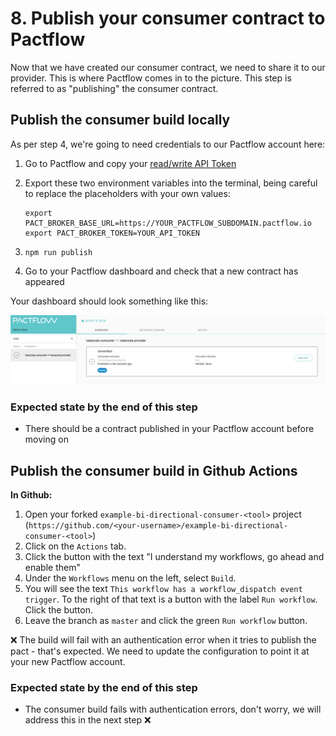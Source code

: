# 8. Publish your consumer contract to Pactflow

Now that we have created our consumer contract, we need to share it to our provider. This is where Pactflow comes in to the picture. This step is referred to as "publishing" the consumer contract.

## Publish the consumer build locally

As per step 4, we're going to need credentials to our Pactflow account here:

1. Go to Pactflow and copy your [read/write API Token](https://docs.pactflow.io/docs/getting-started/#configuring-your-api-token)
1. Export these two environment variables into the terminal, being careful to replace the placeholders with your own values:

   ```
   export PACT_BROKER_BASE_URL=https://YOUR_PACTFLOW_SUBDOMAIN.pactflow.io
   export PACT_BROKER_TOKEN=YOUR_API_TOKEN
   ```

1. `npm run publish`
1. Go to your Pactflow dashboard and check that a new contract has appeared

Your dashboard should look something like this:

![pactflow-dashboard-unverified](../../../../static/workshops/bi-directional/pactflow-dashboard-unverified.png)

### Expected state by the end of this step

- There should be a contract published in your Pactflow account before moving on

## Publish the consumer build in Github Actions

**In Github:**

1. Open your forked `example-bi-directional-consumer-<tool>` project (`https://github.com/<your-username>/example-bi-directional-consumer-<tool>`)
1. Click on the `Actions` tab.
1. Click the button with the text "I understand my workflows, go ahead and enable them"
1. Under the `Workflows` menu on the left, select `Build`.
1. You will see the text `This workflow has a workflow_dispatch event trigger`. To the right of that text is a button with the label `Run workflow`. Click the button.
1. Leave the branch as `master` and click the green `Run workflow` button.

❌ The build will fail with an authentication error when it tries to publish the pact - that's expected. We need to update the configuration to point it at your new Pactflow account.

### Expected state by the end of this step

- The consumer build fails with authentication errors, don't worry, we will address this in the next step ❌
